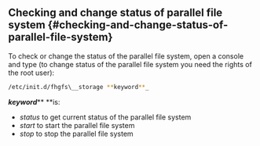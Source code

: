 ## Checking and change status of parallel file system {#checking-and-change-status-of-parallel-file-system}

To check or change the status of the parallel file system, open a console and type \(to change status of the parallel file system you need the rights of the root user\):

```bash
/etc/init.d/fhgfs\__storage **keyword**_
```

_**keyword**_** **is:

* _status_ to get current status of the parallel file system
* _start_ to start the parallel file system
* _stop_ to stop the parallel file system



